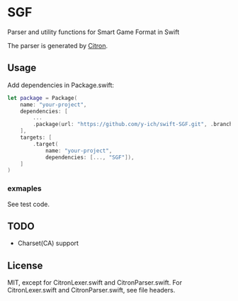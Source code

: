# SGF

Parser and utility functions for Smart Game Format in Swift

The parser is generated by [Citron](http://roopc.net/citron/).

## Usage

Add dependencies in Package.swift:
```swift
let package = Package(
    name: "your-project",
    dependencies: [
        ...
        .package(url: "https://github.com/y-ich/swift-SGF.git", .branch("master")),
    ],
    targets: [
        .target(
            name: "your-project",
            dependencies: [..., "SGF"]),
    ]
)
```

### exmaples

See test code.

## TODO

- Charset(CA) support

## License

MIT, except for CitronLexer.swift and CitronParser.swift.
For CitronLexer.swift and CitronParser.swift, see file headers.
